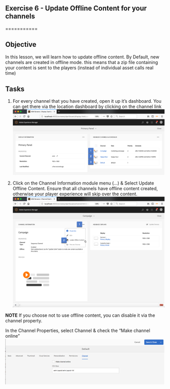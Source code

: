 ## Exercise 6 - Update Offline Content for your channels

===========

## Objective
In this lesson, we will learn how to update offline content.  By Default, new channels are created in offline mode.  this means that a zip file containing your content is sent to the players (instead of individual asset calls real time)

## Tasks

1. For every channel that you have created, open it up it’s dashboard.  You can get there via the location dashboard by clicking on the channel link
![Channel Listing](../../Resources/Picture32.png)

2. Click on the Channel Information module menu (…) & Select Update Offline Content.  Ensure that all channels have offline content created, otherwise your player experience will skip over the content.
![Channel Information](../../Resources/Picture33.png)

**NOTE**
If you choose not to use offline content, you can disable it via the channel property.
	
In the Channel Properties, select Channel & check the “Make channel online”
![Channel Property](../../Resources/Picture34.png)
